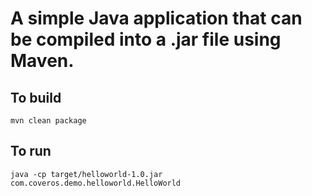 # A simple Java application that can be compiled into a .jar file using Maven.

To build
--------
    mvn clean package

To run
------
    java -cp target/helloworld-1.0.jar com.coveros.demo.helloworld.HelloWorld
